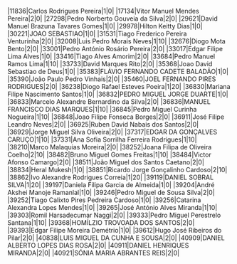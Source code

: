 ﻿|11836|Carlos Rodrigues Pereira|1|0|
|17134|Vitor Manuel Mendes Pereira|2|0|
|27298|Pedro Norberto Gouveia da Silva|2|0|
|29621|David Manuel Brazuna Tavares Gomes|1|0|
|29978|Hilton Keitty Dias|1|0|
|30221|JOAO SEBASTIAO|1|0|
|31531|Tiago Frederico Pereira Venturinha|2|0|
|32008|Luis Pedro Morais Neves|1|10|
|32676|Diogo Mota Bento|2|0|
|33001|Pedro António Rosário Pereira|2|0|
|33017|Edgar Filipe Lima Alves|1|0|
|33416|Tiago Alves Amorim|2|0|
|33684|Pedro Manuel Ramos Lima|1|10|
|33733|David Marques Rito|2|0|
|35368|Joao David Sebastiao de Deus|1|0|
|35383|FLÁVIO FERNANDO CADETE BALADÃO|1|0|
|35390|João Paulo Pedro Vinhais|2|0|
|35460|JOEL FERNANDO PIRES RODRIGUES|2|0|
|36238|Diogo Rafael Esteves Poeira|1|20|
|36830|Mariana Filipe Nascimento Santos|1|0|
|36832|PEDRO MIGUEL JORGE DUARTE|1|0|
|36833|Marcelo Alexandre Bernardino da Silva|2|0|
|36836|MANUEL FRANCISCO DIAS MARQUES|1|10|
|36845|Pedro Miguel Curinha Nogueira|1|10|
|36848|Joao Filipe Fonseca Borges|2|0|
|36911|José Filipe Leandro Neves|2|0|
|36925|Ruben David Nabais dos Santos|2|0|
|36929|Jorge Miguel Silva Oliveira|2|0|
|37317|EDGAR DA GONÇALVES CARUÇO|1|10|
|37331|Ana Sofia Sorrilha Ferreira Rodrigues|1|10|
|38210|Marco Malaquias Moreira|2|0|
|38252|Joana Filipa de Oliveira Coelho|2|10|
|38482|Bruno Miguel Gomes Freitas|1|10|
|38484|Victor Afonso Camargo|2|0|
|38511|João Miguel dos Santos Caetano|2|0|
|38834|Heral Mukesh|1|0|
|38851|Ricardo Jorge Gonçalinho Cardoso|2|10|
|38862|Ivo Alexandre Rodrigues Correia|1|20|
|39119|DANIEL SOBRAL SILVA|1|20|
|39197|Daniela Filipa Garcia de Almeida|1|0|
|39204|André Akshei Manoje Ramanlal|1|0|
|39246|Pedro Miguel de Sousa Silva|2|0|
|39252|Tiago Calixto Pires Pedreira Cardoso|1|0|
|39256|Catarina Alexandra Lopes Mendes|1|0|
|39265|José António Alves Miranda|1|10|
|39303|Romil Harsadecumar Naggi|2|0|
|39333|Pedro Miguel Perestrelo Santana|1|10|
|39368|HOMÍLZIO TROVOADA DOS SANTOS|2|0|
|39393|Edgar Filipe Moreira Demétrio|1|0|
|39612|Hugo José Ribeiros do Pilar|2|0|
|40838|LUIS MIGUEL DA CUNHA E SOUSA|2|0|
|40909|DANIEL ALBERTO LOPES DIAS ROSA|2|0|
|40911|DANIEL HENRIQUES MIRANDA|2|0|
|40921|SÓNIA MARIA ABRANTES REIS|2|0|

